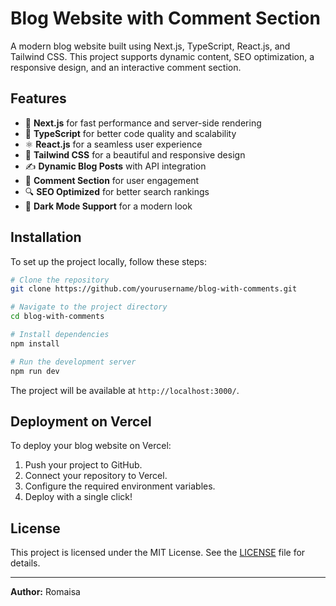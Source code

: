 # Blog Website with Comment Section

A modern blog website built using Next.js, TypeScript, React.js, and Tailwind CSS. This project supports dynamic content, SEO optimization, a responsive design, and an interactive comment section.

## Features
- 🚀 **Next.js** for fast performance and server-side rendering
- 🔹 **TypeScript** for better code quality and scalability
- ⚛️ **React.js** for a seamless user experience
- 🎨 **Tailwind CSS** for a beautiful and responsive design
- ✍️ **Dynamic Blog Posts** with API integration
- 💬 **Comment Section** for user engagement
- 🔍 **SEO Optimized** for better search rankings
- 🌙 **Dark Mode Support** for a modern look

## Installation
To set up the project locally, follow these steps:

```sh
# Clone the repository
git clone https://github.com/yourusername/blog-with-comments.git

# Navigate to the project directory
cd blog-with-comments

# Install dependencies
npm install

# Run the development server
npm run dev
```

The project will be available at `http://localhost:3000/`.

## Deployment on Vercel
To deploy your blog website on Vercel:

1. Push your project to GitHub.
2. Connect your repository to Vercel.
3. Configure the required environment variables.
4. Deploy with a single click!

## License
This project is licensed under the MIT License. See the [LICENSE](LICENSE) file for details.

---

**Author:** Romaisa

